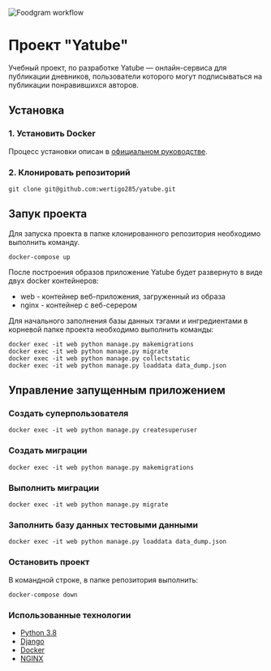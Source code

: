
![Foodgram workflow](https://github.com/wertigo285/foodgram-project/workflows/Foodgram/badge.svg)
# Проект "Yatube"


Учебный проект, по разработке Yatube — онлайн-сервиса для публикации дневников, пользователи которого могут подписываться на публикации понравившихся авторов.


## Установка

### 1. Установить Docker

Процесс установки описан в [официальном руководстве](https://docs.docker.com/engine/install/).

### 2. Клонировать репозиторий

```
git clone git@github.com:wertigo285/yatube.git 
```


## Запук проекта

Для запуска проекта в папке клонированного репозитория необходимо выполнить команду.

```
docker-compose up
```

После построения образов приложение Yatube будет развернуто в виде двух docker контейнеров:
* web - контейнер веб-приложения, загруженный из образа
* nginx - контейнер с веб-серером


Для начального заполнения базы данных тэгами и ингредиентами в корневой папке проекта необходимо выполнить команды:
```
docker exec -it web python manage.py makemigrations
docker exec -it web python manage.py migrate
docker exec -it web python manage.py collectstatic
docker exec -it web python manage.py loaddata data_dump.json
```


## Управление запущенным приложением

### Создать суперпользователя
```
docker exec -it web python manage.py createsuperuser
```

### Создать миграции
```
docker exec -it web python manage.py makemigrations
```

### Выполнить миграции
```
docker exec -it web python manage.py migrate
```

### Заполнить базу данных тестовыми данными
```
docker exec -it web python manage.py loaddata data_dump.json 
```

### Остановить проект
В командной строке, в папке репозитория выполнить:
```
docker-compose down
```
### Использованные технологии

* [Python 3.8](https://www.python.org/)
* [Django](https://www.djangoproject.com/)
* [Docker](https://www.docker.com/)
* [NGINX](https://nginx.org/)
